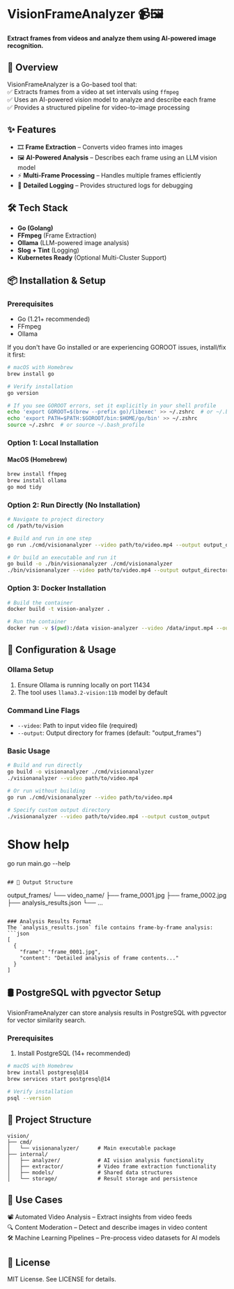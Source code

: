 # VisionFrameAnalyzer 📹🖼️  
**Extract frames from videos and analyze them using AI-powered image recognition.**  

## 🚀 Overview  
VisionFrameAnalyzer is a Go-based tool that:  
✅ Extracts frames from a video at set intervals using `ffmpeg`  
✅ Uses an AI-powered vision model to analyze and describe each frame  
✅ Provides a structured pipeline for video-to-image processing  

## ✨ Features  
- 🎞 **Frame Extraction** – Converts video frames into images  
- 🖼 **AI-Powered Analysis** – Describes each frame using an LLM vision model  
- ⚡ **Multi-Frame Processing** – Handles multiple frames efficiently  
- 📝 **Detailed Logging** – Provides structured logs for debugging  

## 🛠 Tech Stack  
- **Go (Golang)**  
- **FFmpeg** (Frame Extraction)  
- **Ollama** (LLM-powered image analysis)  
- **Slog + Tint** (Logging)  
- **Kubernetes Ready** (Optional Multi-Cluster Support)  

## 📦 Installation & Setup

### Prerequisites
- Go (1.21+ recommended)
- FFmpeg
- Ollama

If you don't have Go installed or are experiencing GOROOT issues, install/fix it first:
```sh
# macOS with Homebrew
brew install go

# Verify installation
go version

# If you see GOROOT errors, set it explicitly in your shell profile
echo 'export GOROOT=$(brew --prefix go)/libexec' >> ~/.zshrc  # or ~/.bash_profile
echo 'export PATH=$PATH:$GOROOT/bin:$HOME/go/bin' >> ~/.zshrc
source ~/.zshrc  # or source ~/.bash_profile
```

### Option 1: Local Installation
#### **MacOS (Homebrew)**
```sh
brew install ffmpeg
brew install ollama
go mod tidy
```

### Option 2: Run Directly (No Installation)
```sh
# Navigate to project directory
cd /path/to/vision

# Build and run in one step
go run ./cmd/visionanalyzer --video path/to/video.mp4 --output output_directory

# Or build an executable and run it
go build -o ./bin/visionanalyzer ./cmd/visionanalyzer
./bin/visionanalyzer --video path/to/video.mp4 --output output_directory
```

### Option 3: Docker Installation
```sh
# Build the container
docker build -t vision-analyzer .

# Run the container
docker run -v $(pwd):/data vision-analyzer --video /data/input.mp4 --output /data/frames
```

## 🔧 Configuration & Usage

### Ollama Setup
1. Ensure Ollama is running locally on port 11434
2. The tool uses `llama3.2-vision:11b` model by default

### Command Line Flags
- `--video`: Path to input video file (required)
- `--output`: Output directory for frames (default: "output_frames")

### Basic Usage
```sh
# Build and run directly
go build -o visionanalyzer ./cmd/visionanalyzer
./visionanalyzer --video path/to/video.mp4

# Or run without building
go run ./cmd/visionanalyzer --video path/to/video.mp4

# Specify custom output directory
./visionanalyzer --video path/to/video.mp4 --output custom_output
```

# Show help
go run main.go --help
```

## 📂 Output Structure
```
output_frames/
└── video_name/
    ├── frame_0001.jpg
    ├── frame_0002.jpg
    ├── analysis_results.json
    └── ...
```

### Analysis Results Format
The `analysis_results.json` file contains frame-by-frame analysis:
```json
[
  {
    "frame": "frame_0001.jpg",
    "content": "Detailed analysis of frame contents..."
  }
]
```

## 🛢️ PostgreSQL with pgvector Setup

VisionFrameAnalyzer can store analysis results in PostgreSQL with pgvector for vector similarity search.

### Prerequisites

1. Install PostgreSQL (14+ recommended)

```bash
# macOS with Homebrew
brew install postgresql@14
brew services start postgresql@14

# Verify installation
psql --version
```

## 📁 Project Structure
```
vision/
├── cmd/
│   └── visionanalyzer/      # Main executable package
├── internal/
│   ├── analyzer/            # AI vision analysis functionality
│   ├── extractor/           # Video frame extraction functionality
│   ├── models/              # Shared data structures
│   └── storage/             # Result storage and persistence
```

## 📌 Use Cases

📽️ Automated Video Analysis – Extract insights from video feeds  
🔍 Content Moderation – Detect and describe images in video content  
🛠 Machine Learning Pipelines – Pre-process video datasets for AI models  

## 📜 License

MIT License. See LICENSE for details.
